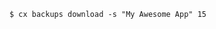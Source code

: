 <!-- usedin: [ _includes/_inlines/Toolbelt/common/backups] - layout:code post: backups_example -->

```
$ cx backups download -s "My Awesome App" 15
```
